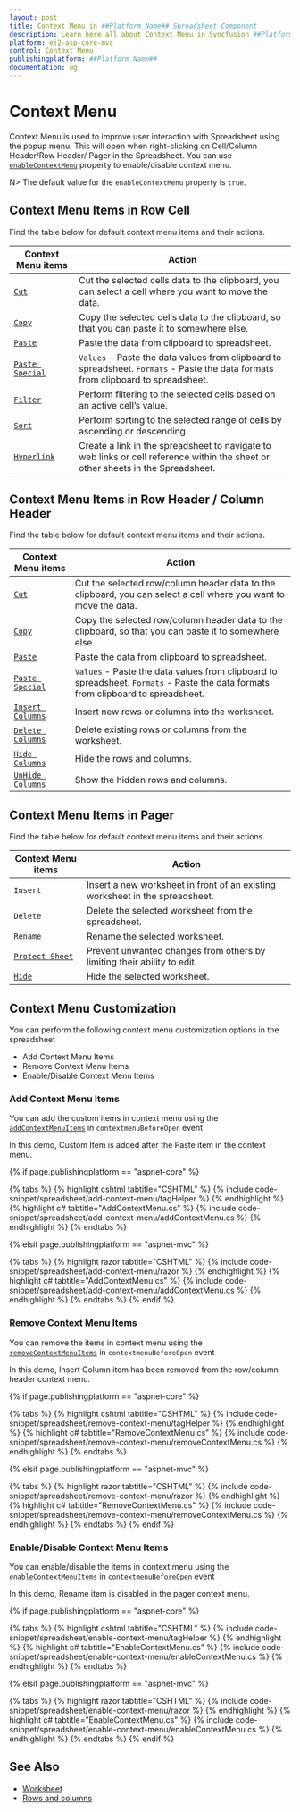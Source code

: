 ```yaml
---
layout: post
title: Context Menu in ##Platform_Name## Spreadsheet Component
description: Learn here all about Context Menu in Syncfusion ##Platform_Name## Spreadsheet component of Syncfusion Essential JS 2 and more.
platform: ej2-asp-core-mvc
control: Context Menu
publishingplatform: ##Platform_Name##
documentation: ug
---
```



# Context Menu

Context Menu is used to improve user interaction with Spreadsheet using the popup menu. This will open when right-clicking on Cell/Column Header/Row Header/ Pager in the Spreadsheet. You can use [`enableContextMenu`](../api/spreadsheet/#enableContextMenu) property to enable/disable context menu.

N> The default value for the `enableContextMenu` property is `true`.

## Context Menu Items in Row Cell

Find the table below for default context menu items and their actions.

| Context Menu items | Action |
|-------|---------|
| [`Cut`](../api/spreadsheet/#cut) | Cut the selected cells data to the clipboard, you can select a cell where you want to move the data. |
| [`Copy`](../api/spreadsheet/#copy) | Copy the selected cells data to the clipboard, so that you can paste it to somewhere else. |
| [`Paste`](../api/spreadsheet/#paste) | Paste the data from clipboard to spreadsheet. |
| [`Paste Special`](../api/spreadsheet/#paste) | `Values` - Paste the data values from clipboard to spreadsheet.  `Formats` - Paste the data formats from clipboard to spreadsheet. |
| [`Filter`](../api/spreadsheet/#filter) | Perform filtering to the selected cells based on an active cell’s value. |
| [`Sort`](../api/spreadsheet/#sort) | Perform sorting to the selected range of cells by ascending or descending. |
| [`Hyperlink`](../api/spreadsheet/#hyperlink) | Create a link in the spreadsheet to navigate to web links or cell reference within the sheet or other sheets in the Spreadsheet. |

## Context Menu Items in Row Header / Column Header

Find the table below for default context menu items and their actions.

| Context Menu items | Action |
|-------|---------|
| [`Cut`](../api/spreadsheet/#cut) | Cut the selected row/column header data to the clipboard, you can select a cell where you want to move the data. |
| [`Copy`](../api/spreadsheet/#copy) | Copy the selected row/column header data to the clipboard, so that you can paste it to somewhere else. |
| [`Paste`](../api/spreadsheet/#paste) | Paste the data from clipboard to spreadsheet. |
| [`Paste Special`](../api/spreadsheet/#paste) | `Values` - Paste the data values from clipboard to spreadsheet. `Formats` - Paste the data formats from clipboard to spreadsheet. |
| [`Insert Columns`](../api/spreadsheet/#insertRow) | Insert new rows or columns into the worksheet. |
| [`Delete Columns`](../api/spreadsheet/#deleteRow) | Delete existing rows or columns from the worksheet. |
| [`Hide Columns`](../api/spreadsheet/#insert) | Hide the rows and columns. |
| [`UnHide Columns`](../api/spreadsheet/#delete) | Show the hidden rows and columns. |

## Context Menu Items in Pager

Find the table below for default context menu items and their actions.

| Context Menu items | Action |
|-------|---------|
| `Insert` | Insert a new worksheet in front of an existing worksheet in the spreadsheet. |
| `Delete` | Delete the selected worksheet from the spreadsheet. |
| `Rename` | Rename the selected worksheet. |
| [`Protect Sheet`](../api/spreadsheet/#protectSheet) | Prevent unwanted changes from others by limiting their ability to edit. |
| [`Hide`](../api/spreadsheet/#hide) |Hide the selected worksheet. |

## Context Menu Customization

You can perform the following context menu customization options in the spreadsheet

* Add Context Menu Items
* Remove Context Menu Items
* Enable/Disable Context Menu Items

### Add Context Menu Items

You can add the custom items in context menu using the [`addContextMenuItems`](../api/spreadsheet/#addContextMenuItems) in `contextmenuBeforeOpen` event

In this demo, Custom Item is added after the Paste item in the context menu.

{% if page.publishingplatform == "aspnet-core" %}

{% tabs %}
{% highlight cshtml tabtitle="CSHTML" %}
{% include code-snippet/spreadsheet/add-context-menu/tagHelper %}
{% endhighlight %}
{% highlight c# tabtitle="AddContextMenu.cs" %}
{% include code-snippet/spreadsheet/add-context-menu/addContextMenu.cs %}
{% endhighlight %}
{% endtabs %}

{% elsif page.publishingplatform == "aspnet-mvc" %}

{% tabs %}
{% highlight razor tabtitle="CSHTML" %}
{% include code-snippet/spreadsheet/add-context-menu/razor %}
{% endhighlight %}
{% highlight c# tabtitle="AddContextMenu.cs" %}
{% include code-snippet/spreadsheet/add-context-menu/addContextMenu.cs %}
{% endhighlight %}
{% endtabs %}
{% endif %}



### Remove Context Menu Items

You can remove the items in context menu using the [`removeContextMenuItems`](../api/spreadsheet/#removeContextMenuItems) in `contextmenuBeforeOpen` event

In this demo, Insert Column item has been removed from the row/column header context menu.

{% if page.publishingplatform == "aspnet-core" %}

{% tabs %}
{% highlight cshtml tabtitle="CSHTML" %}
{% include code-snippet/spreadsheet/remove-context-menu/tagHelper %}
{% endhighlight %}
{% highlight c# tabtitle="RemoveContextMenu.cs" %}
{% include code-snippet/spreadsheet/remove-context-menu/removeContextMenu.cs %}
{% endhighlight %}
{% endtabs %}

{% elsif page.publishingplatform == "aspnet-mvc" %}

{% tabs %}
{% highlight razor tabtitle="CSHTML" %}
{% include code-snippet/spreadsheet/remove-context-menu/razor %}
{% endhighlight %}
{% highlight c# tabtitle="RemoveContextMenu.cs" %}
{% include code-snippet/spreadsheet/remove-context-menu/removeContextMenu.cs %}
{% endhighlight %}
{% endtabs %}
{% endif %}



### Enable/Disable Context Menu Items

You can enable/disable the items in context menu using the [`enableContextMenuItems`](../api/spreadsheet/#enableContextMenuItems) in `contextmenuBeforeOpen` event

In this demo, Rename item is disabled in the pager context menu.

{% if page.publishingplatform == "aspnet-core" %}

{% tabs %}
{% highlight cshtml tabtitle="CSHTML" %}
{% include code-snippet/spreadsheet/enable-context-menu/tagHelper %}
{% endhighlight %}
{% highlight c# tabtitle="EnableContextMenu.cs" %}
{% include code-snippet/spreadsheet/enable-context-menu/enableContextMenu.cs %}
{% endhighlight %}
{% endtabs %}

{% elsif page.publishingplatform == "aspnet-mvc" %}

{% tabs %}
{% highlight razor tabtitle="CSHTML" %}
{% include code-snippet/spreadsheet/enable-context-menu/razor %}
{% endhighlight %}
{% highlight c# tabtitle="EnableContextMenu.cs" %}
{% include code-snippet/spreadsheet/enable-context-menu/enableContextMenu.cs %}
{% endhighlight %}
{% endtabs %}
{% endif %}



## See Also

* [Worksheet](./worksheet)
* [Rows and columns](./rows-and-columns)
